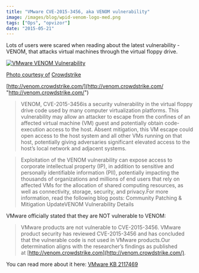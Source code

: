 ```yaml
---
title: "VMware CVE-2015-3456, aka VENOM vulnerability"
image: /images/blog/wpid-venom-logo-med.png
tags: ["Ops", "opvizor"]
date: "2015-05-21"
---
```


Lots of users were scared when reading about the latest vulnerability - VENOM, that attacks virtual machines through the virtual floppy drive.

[![VMware VENOM Vulnerability](/images/blog/wpid-venom-logo-med.png)](http://venom.crowdstrike.com/)

[](http://venom.crowdstrike.com/)

[Photo courtesy of](http://venom.crowdstrike.com/) [Crowdstrike](http://venom.crowdstrike.com/)

[http://venom.crowdstrike.com/](http://venom.crowdstrike.com/ "http://venom.crowdstrike.com/")

> VENOM, CVE-2015-3456is a security vulnerability in the virtual floppy drive code used by many computer virtualization platforms. This vulnerability may allow an attacker to escape from the confines of an affected virtual machine (VM) guest and potentially obtain code-execution access to the host. Absent mitigation, this VM escape could open access to the host system and all other VMs running on that host, potentially giving adversaries significant elevated access to the host’s local network and adjacent systems.

> Exploitation of the VENOM vulnerability can expose access to corporate intellectual property (IP), in addition to sensitive and personally identifiable information (PII), potentially impacting the thousands of organizations and millions of end users that rely on affected VMs for the allocation of shared computing resources, as well as connectivity, storage, security, and privacy.For more information, read the following blog posts: Community Patching & Mitigation UpdateVENOM Vulnerability Details

VMware officially stated that they are NOT vulnerable to VENOM:

> VMware products are not vulnerable to CVE-2015-3456. VMware product security has reviewed CVE-2015-3456 and has concluded that the vulnerable code is not used in VMware products.Our determination aligns with the researcher’s findings as published at [http://venom.crowdstrike.com](http://venom.crowdstrike.com/).

You can read more about it here: [](http://kb.vmware.com/selfservice/microsites/search.do?language=en_US&cmd=displayKC&externalId=2117469 "VMware KB 2117469")[VMware KB 2117469](http://kb.vmware.com/selfservice/microsites/search.do?language=en_US&cmd=displayKC&externalId=2117469 "VMware KB 2117469")
